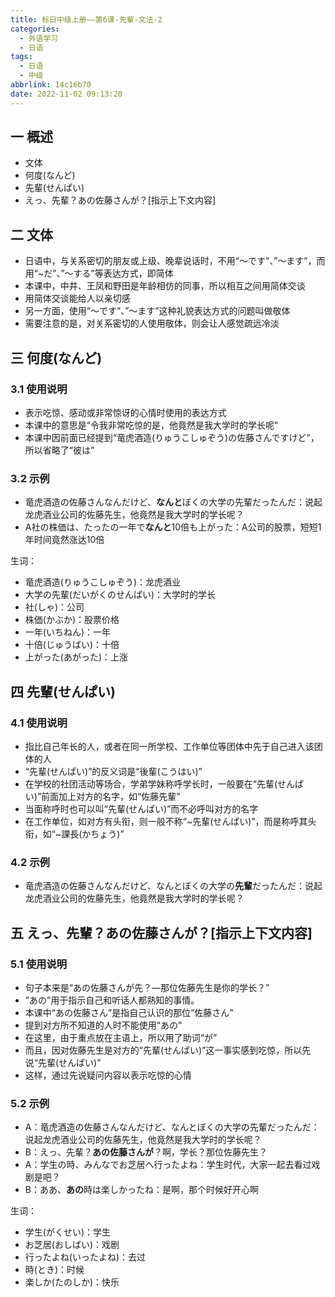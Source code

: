 ```yaml
---
title: 标日中级上册——第6课-先輩-文法-2
categories:
  - 外语学习
  - 日语
tags:
  - 日语
  - 中级
abbrlink: 14c16b70
date: 2022-11-02 09:13:20
---
```

## 一 概述

* 文体
* 何度(なんど)
* 先輩(せんぱい)
* えっ、先輩？あの佐藤さんが？[指示上下文内容]

<!--more-->

## 二 文体

* 日语中，与关系密切的朋友或上级、晚辈说话时，不用“～です”、”～ます”，而用“~だ”、”～する”等表达方式，即简体
* 本课中，中井、王凤和野田是年龄相仿的同事，所以相互之间用简体交谈
* 用简体交谈能给人以亲切感
* 另一方面，使用“～です”、”～ます”这种礼貌表达方式的问题叫做敬体
* 需要注意的是，对关系密切的人使用敬体，则会让人感觉疏远冷淡

## 三 何度(なんど)

### 3.1 使用说明

* 表示吃惊、感动或非常惊讶的心情时使用的表达方式
* 本课中的意思是“令我非常吃惊的是，他竟然是我大学时的学长呢”
* 本课中因前面已经提到“竜虎酒造(りゅうこしゅぞう)の佐藤さんですけど”，所以省略了“彼は”

### 3.2 示例

* 竜虎酒造の佐藤さんなんだけど、**なんと**ぼくの大学の先輩だったんだ：说起龙虎酒业公司的佐藤先生，他竟然是我大学时的学长呢？
* A社の株価は、たったの一年で**なんと**10倍も上がった：A公司的股票，短短1年时间竟然涨达10倍

生词：

* 竜虎酒造(りゅうこしゅぞう)：龙虎酒业
* 大学の先輩(だいがくのせんぱい)：大学时的学长
* 社(しゃ)：公司
* 株価(かぶか)：股票价格
* 一年(いちねん)：一年
* 十倍(じゅうばい)：十倍
* 上がった(あがった)：上涨

## 四 先輩(せんぱい)

### 4.1 使用说明

* 指比自己年长的人，或者在同一所学校、工作单位等团体中先于自己进入该团体的人
* “先輩(せんぱい)”的反义词是“後輩(こうはい)”
* 在学校的社团活动等场合，学弟学妹称呼学长时，一般要在“先輩(せんぱい)”前面加上对方的名字，如“佐藤先輩”
* 当面称呼时也可以叫“先輩(せんぱい)”而不必呼叫对方的名字
* 在工作单位，如对方有头衔，则一般不称“~先輩(せんぱい)”，而是称呼其头衔，如“~課長(かちょう)”

### 4.2 示例

* 竜虎酒造の佐藤さんなんだけど、なんとぼくの大学の**先輩**だったんだ：说起龙虎酒业公司的佐藤先生，他竟然是我大学时的学长呢？

## 五 えっ、先輩？あの佐藤さんが？[指示上下文内容]

### 5.1 使用说明

* 句子本来是“あの佐藤さんが先？—那位佐藤先生是你的学长？”
* ”あの”用于指示自己和听话人都熟知的事情。
* 本课中“あの佐藤さん”是指自己认识的那位“佐藤さん”
* 提到对方所不知道的人时不能使用“あの”
* 在这里，由于重点放在主语上，所以用了助词“が”
* 而且，因对佐藤先生是对方的“先輩(せんぱい)”这一事实感到吃惊，所以先说“先輩(せんぱい)”
* 这样，通过先说疑问内容以表示吃惊的心情

### 5.2 示例

* A：竜虎酒造の佐藤さんなんだけど、なんとぼくの大学の先輩だったんだ：说起龙虎酒业公司的佐藤先生，他竟然是我大学时的学长呢？
* B：えっ、先輩？**あの佐藤さんが**？啊，学长？那位佐藤先生？
* A：学生の時、みんなでお芝居へ行ったよね：学生时代，大家一起去看过戏剧是吧？
* B：ああ、**あの**時は楽しかったね：是啊，那个时候好开心啊

生词：

* 学生(がくせい)：学生
* お芝居(おしばい)：戏剧
* 行ったよね(いったよね)：去过
* 時(とき)：时候
* 楽しか(たのしか)：快乐

